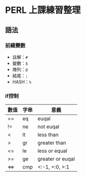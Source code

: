 # PERL 上課練習整理


## 語法

### 前綴變數
+ 註解：`#`
+ 變數：`$`
+ 陣列：`@`
+ 結尾：`;`
+ HASH：`%`

### if控制

| 數值 | 字串 | 意義             |
| ---- | ---- | ---------------- |
| ==   | eq   | euqal            |
| !=   | ne   | not euqal        |
| <    | lt   | less than        |
| >    | gr   | greater than     |
| <=   | le   | less or equal    |
| >=   | ge   | greater or euqal |
| <=>  | cmp  | <:-1, =:0, >:1   |
